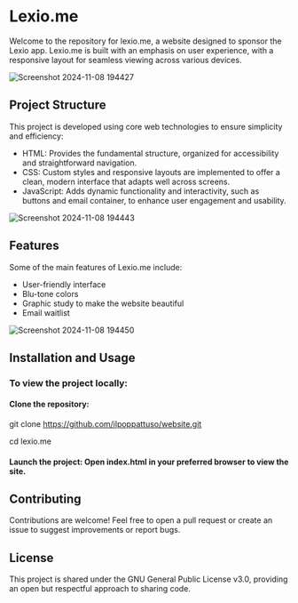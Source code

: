 # Lexio.me
Welcome to the repository for lexio.me, a website designed to sponsor the Lexio app. Lexio.me is built with an emphasis on user experience, with a responsive layout for seamless viewing across various devices.


![Screenshot 2024-11-08 194427](https://github.com/user-attachments/assets/e68e70da-7780-4a8d-bcc7-92b0daaf3bbb)

## Project Structure
This project is developed using core web technologies to ensure simplicity and efficiency:

* HTML: Provides the fundamental structure, organized for accessibility and straightforward navigation.
* CSS: Custom styles and responsive layouts are implemented to offer a clean, modern interface that adapts well across screens.
* JavaScript: Adds dynamic functionality and interactivity, such as buttons and email container, to enhance user engagement and usability.


![Screenshot 2024-11-08 194443](https://github.com/user-attachments/assets/dbc0f7d4-c249-450b-866c-17ac3d39dd34)

## Features
Some of the main features of Lexio.me include:

* User-friendly interface
* Blu-tone colors
* Graphic study to make the website beautiful
* Email waitlist


![Screenshot 2024-11-08 194450](https://github.com/user-attachments/assets/9a668b62-698d-4844-ab9e-221ac14d8ad7)


## Installation and Usage
### To view the project locally:

#### Clone the repository:

git clone https://github.com/ilpoppattuso/website.git

cd lexio.me

#### Launch the project: Open index.html in your preferred browser to view the site.

## Contributing
Contributions are welcome! Feel free to open a pull request or create an issue to suggest improvements or report bugs.

## License
This project is shared under the GNU General Public License v3.0, providing an open but respectful approach to sharing code.
